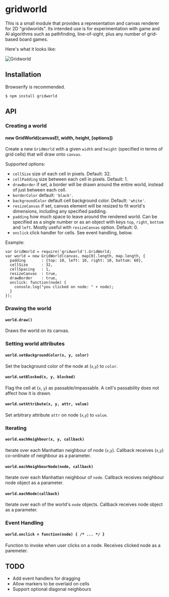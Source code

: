 # gridworld

This is a small module that provides a representation and canvas renderer for 2D "gridworlds". Its intended use is for experimentation with game and AI algorithms such as pathfinding, line-of-sight, plus any number of grid-based board games.

Here's what it looks like:

![Gridworld](https://raw.github.com/jaz303/gridworld/master/screenshot.png)

## Installation

Browserify is recommended.

    $ npm install gridworld

## API

### Creating a world

#### new GridWorld(canvasEl, width, height, [options])

Create a new `GridWorld` with a given `width` and `height` (specified in terms of grid cells) that will draw onto `canvas`.

Supported options:

  * `cellSize` size of each cell in pixels. Default: 32.
  * `cellPadding` size between each cell in pixels. Default: 1.
  * `drawBorder` if set, a border will be drawn around the entire world, instead of just between each cell.
  * `borderColor` default: `'black'`.
  * `backgroundColor` default cell background color. Default: `'white'`.
  * `resizeCanvas` if set, canvas element will be resized to fit world's dimensions, including any specified padding.
  * `padding` how much space to leave around the rendered world. Can be specified as a single number or as an object with keys `top`, `right`, `bottom` and `left`. Mostly useful with `resizeCanvas` option. Default: 0.
  * `onclick` click handler for cells. See event handling, below.
  
Example:

    var GridWorld = require('gridworld').GridWorld;
    var world = new GridWorld(canvas, map[0].length, map.length, {
      padding       : {top: 10, left: 10, right: 10, bottom: 60},
      cellSize      : 32,
      cellSpacing   : 1,
      resizeCanvas  : true,
      drawBorder    : true,
      onclick: function(node) {
        console.log("you clicked on node: " + node);
      }
    });

### Drawing the world

#### `world.draw()`

Draws the world on its canvas.

### Setting world attributes

#### `world.setBackgroundColor(x, y, color)`

Set the background color of the node at (`x`,`y`) to `color`.

#### `world.setBlocked(x, y, blocked)`

Flag the cell at (`x`, `y`) as passable/impassable. A cell's passability does not affect how it is drawn.

#### `world.setAttribute(x, y, attr, value)`

Set arbitrary attribute `attr` on node (`x`,`y`) to `value`.

### Iterating

#### `world.eachNeighbour(x, y, callback)`

Iterate over each Manhattan neighbour of node (`x`,`y`). Callback receives (`x`,`y`) co-ordinate of neighbour as a parameter.

#### `world.eachNeighbourNode(node, callback)`

Iterate over each Manhattan neighbour of `node`. Callback receives neighbour node object as a parameter.

#### `world.eachNode(callback)`

Iterate over each of the world's `node` objects. Callback receives node object as a parameter.

### Event Handling

#### `world.onclick = function(node) { /* ... */ }`

Function to invoke when user clicks on a node. Receives clicked node as a paremeter.

## TODO

  * Add event handlers for dragging
  * Allow markers to be overlaid on cells
  * Support optional diagonal neighbours
